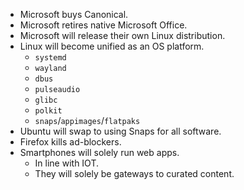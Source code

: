 - Microsoft buys Canonical.
- Microsoft retires native Microsoft Office.
- Microsoft will release their own Linux distribution.
- Linux will become unified as an OS platform.
    - `systemd`
    - `wayland`
    - `dbus`
    - `pulseaudio`
    - `glibc`
    - `polkit`
    - `snaps`/`appimages`/`flatpaks`
- Ubuntu will swap to using Snaps for all software.
- Firefox kills ad-blockers.
- Smartphones will solely run web apps.
    - In line with IOT.
    - They will solely be gateways to curated content.
